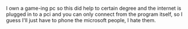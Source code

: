 I own a game-ing pc so this did help to certain degree and the internet is plugged in to a pci and you can only connect from the program itself, so I guess I'll just have to phone the microsoft people, I hate them.